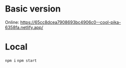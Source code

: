# Basic version
Online: https://65cc8dcea7908693bc4906c0--cool-pika-6358fa.netlify.app/

# Local
`npm i`
`npm start`
